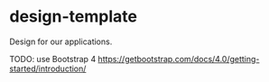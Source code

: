 # design-template

Design for our applications.

TODO: use Bootstrap 4 https://getbootstrap.com/docs/4.0/getting-started/introduction/
